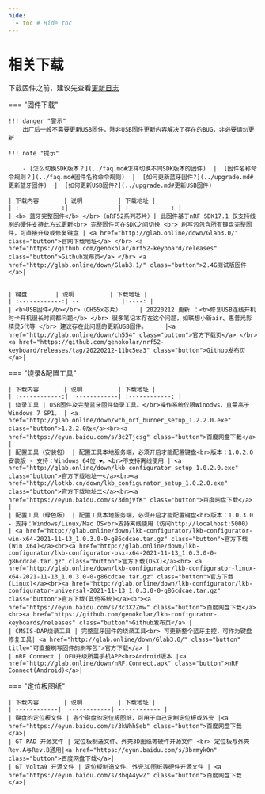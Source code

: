 ```yaml
---
hide:
  - toc # Hide toc
---
```


相关下载
==========

下载固件之前，建议先查看[更新日志](../changelog.md)

=== "固件下载"

    !!! danger "警示" 
        出厂后一般不需要更新USB固件，除非USB固件更新内容解决了存在的BUG，非必要请勿更新

    !!! note "提示"

        - [怎么切换SDK版本？](../faq.md#怎样切换不同SDK版本的固件)  |  [固件名称命令规则？](../faq.md#固件名称命令规则)  |  [如何更新蓝牙固件?](../upgrade.md#更新蓝牙固件)  |  [如何更新USB固件?](../upgrade.md#更新USB固件)

    | 下载内容       | 说明          | 下载地址 |
    | :------------:|  ------------| :------------: |
    | <b> 蓝牙完整固件</b> </br>（nRF52系列芯片）| 此固件基于nRF SDK17.1 仅支持线刷的硬件支持此方式更新<br> 完整固件可在SDK之间切换 <br> 刷写包包含所有键盘完整固件，可直接升级或修复键盘 | <a href="http://glab.online/down/Glab3.0/" class="button">官网下载地址</a> </br> <a href="https://github.com/genokolar/nrf52-keyboard/releases" class="button">Github发布页</a> </br> <a href="http://glab.online/down/Glab3.1/" class="button">2.4G测试版固件</a>|

    
    | 键盘        | 说明          | 下载地址 |
    | :------------:| --            |:----: |
    | <b>USB固件</b></br>（CH55x芯片）     | 20220212 更新 ：<b>修复USB连线开机时卡开机很长时间都问题</b> </br> 很多笔记本存在这个问题，如联想小新air、惠普光影精灵5代等 </br> 建议存在此问题的更新USB固件。     |<a href="http://glab.online/down/ch554" class="button">官方下载页</a> </br> <a href="https://github.com/genokolar/nrf52-keyboard/releases/tag/20220212-11bc5ea3" class="button">Github发布页</a>|


=== "烧录&配置工具"

    | 下载内容       | 说明          | 下载地址 |
    | :------------:|  ------------| :------------: |
    | 烧录工具 | USB固件及完整蓝牙固件烧录工具。</br>操作系统仅限Winodws，且需高于Windows 7 SP1。 | <a href="http://glab.online/down/wch_nrf_burner_setup_1.2.2.0.exe" class="button">1.2.2.0版</a><br><a href="https://eyun.baidu.com/s/3c2Tjcsg" class="button">百度网盘下载</a> |
    | 配置工具（安装包） | 配置工具本地服务端，必须开启才能配置键盘<br>版本：1.0.2.0 安装版 - 支持：Windows 64位 ❤️。<br>不支持离线使用 | <a href="http://glab.online/down/lkb_configurator_setup_1.0.2.0.exe" class="button">官方下载地址一</a><br><a href="http://lotkb.cn/down/lkb_configurator_setup_1.0.2.0.exe" class="button">官方下载地址二</a><br><a href="https://eyun.baidu.com/s/3dmjVfK" class="button">百度网盘下载</a> |
    | 配置工具（绿色版） | 配置工具本地服务端，必须开启才能配置键盘<br>版本：1.0.3.0 - 支持：Windows/Linux/Mac OS<br>支持离线使用（访问http://localhost:5000） | <a href="http://glab.online/down/lkb-configurator/lkb-configurator-win-x64-2021-11-13_1.0.3.0-0-g86cdcae.tar.gz" class="button">官方下载(Win X64)</a><br><a href="http://glab.online/down/lkb-configurator/lkb-configurator-osx-x64-2021-11-13_1.0.3.0-0-g86cdcae.tar.gz" class="button">官方下载(OSX)</a><br> <a href="http://glab.online/down/lkb-configurator/lkb-configurator-linux-x64-2021-11-13_1.0.3.0-0-g86cdcae.tar.gz" class="button">官方下载(Linux)</a><br><a href="http://glab.online/down/lkb-configurator/lkb-configurator-universal-2021-11-13_1.0.3.0-0-g86cdcae.tar.gz" class="button">官方下载(其他系统)</a><br><a href="https://eyun.baidu.com/s/3c3X2Zmw" class="button">百度网盘下载</a><br><a href="https://github.com/genokolar/lkb-configurator-keyboards/releases" class="button">Github发布页</a> |
    | CMSIS-DAP烧录工具 | 完整蓝牙固件的烧录工具<br> 可更新整个蓝牙主控，可作为键盘修复工具| <a href="http://glab.online/down/Glab3.0/" class="button" title="可直接刷写固件的刷写包">官方下载</a> |
    | nRF Connect | DFU升级所需手机APP<br>Android版本 |<a href="http://glab.online/down/nRF.Connect.apk" class="button">nRF Connect(Android)</a>|

=== "定位板图纸"

    | 下载内容       | 说明          | 下载地址 |
    | ------------|  ------------| ------------ |
    | 键盘的定位板文件 | 各个键盘的定位板图纸，可用于自己定制定位板或外壳 |<a href="https://eyun.baidu.com/s/3kWhhSeb" class="button">百度网盘下载</a>|
    | GT PAD 开源文件 | 定位板制造文件、外壳3D图纸等硬件开源文件 <br> 定位板与外壳 Rev.A与Rev.B通用|<a href="https://eyun.baidu.com/s/3brmyk0n" class="button">百度网盘下载</a>|
    | GT Volta9 开源文件 | 定位板制造文件、外壳3D图纸等硬件开源文件 | <a href="https://eyun.baidu.com/s/3bqA4ywZ" class="button">百度网盘下载</a>|

